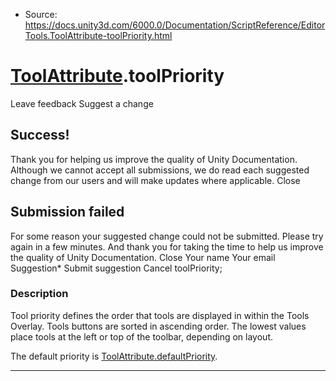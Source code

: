 * Source: https://docs.unity3d.com/6000.0/Documentation/ScriptReference/EditorTools.ToolAttribute-toolPriority.html

#  [ToolAttribute](https://docs.unity3d.com/6000.0/Documentation/ScriptReference/EditorTools.ToolAttribute.html).toolPriority
Leave feedback
Suggest a change
## Success!
Thank you for helping us improve the quality of Unity Documentation. Although we cannot accept all submissions, we do read each suggested change from our users and will make updates where applicable.
Close
## Submission failed
For some reason your suggested change could not be submitted. Please <a>try again</a> in a few minutes. And thank you for taking the time to help us improve the quality of Unity Documentation.
Close
Your name Your email Suggestion* Submit suggestion
Cancel
toolPriority; 
### Description
Tool priority defines the order that tools are displayed in within the Tools Overlay.
Tools buttons are sorted in ascending order. The lowest values place tools at the left or top of the toolbar, depending on layout.  
  
The default priority is [ToolAttribute.defaultPriority](https://docs.unity3d.com/6000.0/Documentation/ScriptReference/EditorTools.ToolAttribute-defaultPriority.html).
* * *
